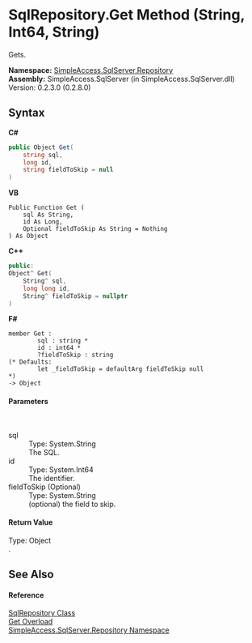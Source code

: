 # SqlRepository.Get Method (String, Int64, String)
 

Gets.

**Namespace:**&nbsp;<a href="7ca62ec4-9e1e-7797-72d1-08cdad8b8511">SimpleAccess.SqlServer.Repository</a><br />**Assembly:**&nbsp;SimpleAccess.SqlServer (in SimpleAccess.SqlServer.dll) Version: 0.2.3.0 (0.2.8.0)

## Syntax

**C#**<br />
``` C#
public Object Get(
	string sql,
	long id,
	string fieldToSkip = null
)
```

**VB**<br />
``` VB
Public Function Get ( 
	sql As String,
	id As Long,
	Optional fieldToSkip As String = Nothing
) As Object
```

**C++**<br />
``` C++
public:
Object^ Get(
	String^ sql, 
	long long id, 
	String^ fieldToSkip = nullptr
)
```

**F#**<br />
``` F#
member Get : 
        sql : string * 
        id : int64 * 
        ?fieldToSkip : string 
(* Defaults:
        let _fieldToSkip = defaultArg fieldToSkip null
*)
-> Object 

```


#### Parameters
&nbsp;<dl><dt>sql</dt><dd>Type: System.String<br />The SQL.</dd><dt>id</dt><dd>Type: System.Int64<br />The identifier.</dd><dt>fieldToSkip (Optional)</dt><dd>Type: System.String<br />(optional) the field to skip.</dd></dl>

#### Return Value
Type: Object<br />.

## See Also


#### Reference
<a href="0ff2b0ef-5784-3948-375a-e5aebc484660">SqlRepository Class</a><br /><a href="34ba0667-340a-d99f-8603-5655f9c3e2e7">Get Overload</a><br /><a href="7ca62ec4-9e1e-7797-72d1-08cdad8b8511">SimpleAccess.SqlServer.Repository Namespace</a><br />